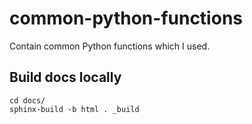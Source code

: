 # common-python-functions
Contain common Python functions which I used.


## Build docs locally
```
cd docs/
sphinx-build -b html . _build
```